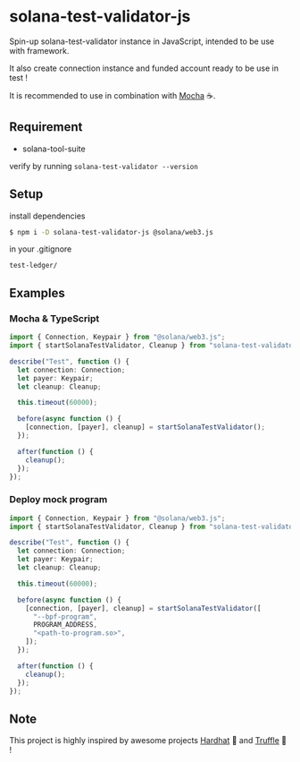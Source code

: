 # solana-test-validator-js

Spin-up solana-test-validator instance in JavaScript, intended to be use with framework.

It also create connection instance and funded account ready to be use in test !

It is recommended to use in combination with [Mocha](https://mochajs.org) ☕.

## Requirement

- solana-tool-suite

verify by running `solana-test-validator --version`

## Setup

install dependencies

```sh
$ npm i -D solana-test-validator-js @solana/web3.js
```

in your .gitignore

```gitignore
test-ledger/
```

## Examples

### Mocha & TypeScript

```typescript
import { Connection, Keypair } from "@solana/web3.js";
import { startSolanaTestValidator, Cleanup } from "solana-test-validator-js";

describe("Test", function () {
  let connection: Connection;
  let payer: Keypair;
  let cleanup: Cleanup;

  this.timeout(60000);

  before(async function () {
    [connection, [payer], cleanup] = startSolanaTestValidator();
  });

  after(function () {
    cleanup();
  });
});
```

### Deploy mock program

```typescript
import { Connection, Keypair } from "@solana/web3.js";
import { startSolanaTestValidator, Cleanup } from "solana-test-validator-js";

describe("Test", function () {
  let connection: Connection;
  let payer: Keypair;
  let cleanup: Cleanup;

  this.timeout(60000);

  before(async function () {
    [connection, [payer], cleanup] = startSolanaTestValidator([
      "--bpf-program",
      PROGRAM_ADDRESS,
      "<path-to-program.so>",
    ]);
  });

  after(function () {
    cleanup();
  });
});
```

## Note

This project is highly inspired by awesome projects [Hardhat](https://hardhat.org) 👷 and [Truffle](https://trufflesuite.com) 🍫 !
